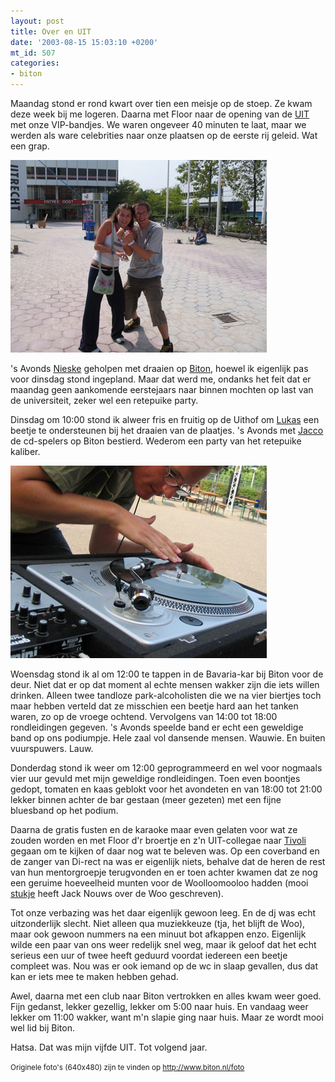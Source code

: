 ```yaml
---
layout: post
title: Over en UIT
date: '2003-08-15 15:03:10 +0200'
mt_id: 507
categories:
- biton
---
```

Maandag stond er rond kwart over tien een meisje op de stoep. Ze kwam deze week bij me logeren. Daarna met Floor naar de opening van de <a href="http://www.introductie-utrecht.nl/">UIT</a> met onze VIP-bandjes. We waren ongeveer 40 minuten te laat, maar we werden als ware celebrities naar onze plaatsen op de eerste rij geleid. Wat een grap.

<img src="/images/uit2003-1.jpg" style="width:410px;height:308px;" alt="Floor en breun met VIP-bandjes" />

's Avonds <a href="http://www.livejournal.com/users/nieske/">Nieske</a> geholpen met draaien op <a href="http://www.biton.nl/">Biton</a>, hoewel ik eigenlijk pas voor dinsdag stond ingepland. Maar dat werd me, ondanks het feit dat er maandag geen aankomende eerstejaars naar binnen mochten op last van de universiteit, zeker wel een retepuike party.

Dinsdag om 10:00 stond ik alweer fris en fruitig op de Uithof om <a href="http://www.livejournal.com/users/lukazz/">Lukas</a> een beetje te ondersteunen bij het draaien van de plaatjes. 's Avonds met <a href="http://magazine.zomp.nl/get.php?userid=5">Jacco</a> de cd-spelers op Biton bestierd. Wederom een party van het retepuike kaliber.

<img src="/images/uit2003-2.jpg" style="width:410px;height:308px;" alt="The Itchie & Scratchie Show!" />

Woensdag stond ik al om 12:00 te tappen in de Bavaria-kar bij Biton voor de deur. Niet dat er op dat moment al echte mensen wakker zijn die iets willen drinken. Alleen twee tandloze park-alcoholisten die we na vier biertjes toch maar hebben verteld dat ze misschien een beetje hard aan het tanken waren, zo op de vroege ochtend. Vervolgens van 14:00 tot 18:00 rondleidingen gegeven. 's Avonds speelde band er echt een geweldige band op ons podiumpje. Hele zaal vol dansende mensen. Wauwie. En buiten vuurspuwers. Lauw.

Donderdag stond ik weer om 12:00 geprogrammeerd en wel voor nogmaals vier uur gevuld met mijn geweldige rondleidingen. Toen even boontjes gedopt, tomaten en kaas geblokt voor het avondeten en van 18:00 tot 21:00 lekker binnen achter de bar gestaan (meer gezeten) met een fijne bluesband op het podium.

Daarna de gratis fusten en de karaoke maar even gelaten voor wat ze zouden worden en met Floor d'r broertje en z'n UIT-collegae naar <a href="http://www.tivoli.nl/">Tivoli</a> gegaan om te kijken of daar nog wat te beleven was. Op een coverband en de zanger van Di-rect na was er eigenlijk niets, behalve dat de heren de rest van hun mentorgroepje terugvonden en er toen achter kwamen dat ze nog een geruime hoeveelheid munten voor de Woolloomooloo hadden (mooi <a href="http://www.jacknouws.nl/fictie/Traj03Woo.html">stukje</a> heeft Jack Nouws over de Woo geschreven).

Tot onze verbazing was het daar eigenlijk gewoon leeg. En de dj was echt uitzonderlijk slecht. Niet alleen qua muziekkeuze (tja, het blijft de Woo), maar ook gewoon nummers na een minuut bot afkappen enzo. Eigenlijk wilde een paar van ons weer redelijk snel weg, maar ik geloof dat het echt serieus een uur of twee heeft geduurd voordat iedereen een beetje compleet was. Nou was er ook iemand op de wc in slaap gevallen, dus dat kan er iets mee te maken hebben gehad.

Awel, daarna met een club naar Biton vertrokken en alles kwam weer goed. Fijn gedanst, lekker gezellig, lekker om 5:00 naar huis. En vandaag weer lekker om 11:00 wakker, want m'n slapie ging naar huis. Maar ze wordt mooi wel lid bij Biton.

Hatsa. Dat was mijn vijfde UIT. Tot volgend jaar.

<small>Originele foto's (640x480) zijn te vinden op <a href="http://www.biton.nl/foto">http://www.biton.nl/foto</a></small>
